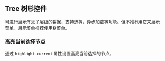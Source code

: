 <div class="demo-header">
<p class="overviewicon">
  <span class="wapi-navigation-tree"/>
</p>

## Tree 树形控件

<nova-uxlink widget-name="Tree"></nova-uxlink>

可进行展示有父子层级的数据，支持选择，异步加载等功能。但不推荐用它来展示菜单，展示菜单推荐使用树菜单。
</div>

### 高亮当前选择节点

通过 `highlight-current` 属性设置高亮当前选择的节点。

<nova-demo-view link="tree/highlight-current"></nova-demo-view>

<br>
